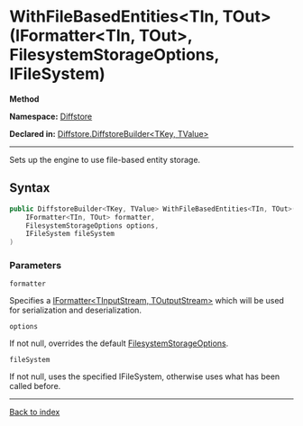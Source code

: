 # WithFileBasedEntities<TIn, TOut>(IFormatter<TIn, TOut>, FilesystemStorageOptions, IFileSystem)

**Method**

**Namespace:** [Diffstore](Diffstore.md)

**Declared in:** [Diffstore.DiffstoreBuilder<TKey, TValue>](Diffstore.DiffstoreBuilder{TKey,TValue}.md)

------



Sets up the engine to use file-based entity storage.


## Syntax

```csharp
public DiffstoreBuilder<TKey, TValue> WithFileBasedEntities<TIn, TOut>(
	IFormatter<TIn, TOut> formatter,
	FilesystemStorageOptions options,
	IFileSystem fileSystem
)
```

### Parameters

`formatter`


Specifies a [IFormatter<TInputStream, TOutputStream>](Diffstore.Serialization.IFormatter{TInputStream,TOutputStream}.md) which
will be used for serialization and deserialization.


`options`


If not null, overrides the default [FilesystemStorageOptions](Diffstore.Entities.Filesystem.FilesystemStorageOptions.md).


`fileSystem`


If not null, uses the specified IFileSystem, otherwise uses
what has been called before.


------

[Back to index](index.md)